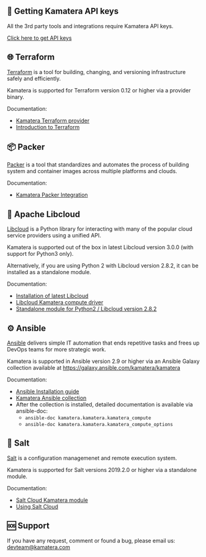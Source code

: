 ## 🔑 Getting Kamatera API keys

All the 3rd party tools and integrations require Kamatera API keys.

[Click here to get API keys](https://console.kamatera.com/keys)

## 🌐 Terraform

[Terraform](https://www.terraform.io/) is a tool for building, changing, and versioning infrastructure safely and efficiently.

Kamatera is supported for Terraform version 0.12 or higher via a provider binary.

Documentation:

* [Kamatera Terraform provider](https://github.com/Kamatera/terraform-provider-kamatera/blob/master/README.md)
* [Introduction to Terraform](https://www.terraform.io/intro/index.html)


## 📦 Packer

[Packer](https://www.packer.io/) is a tool that standardizes and automates the process of building system and container images across multiple platforms and clouds.

Documentation:

* [Kamatera Packer Integration](https://developer.hashicorp.com/packer/integrations/Kamatera/kamatera/latest)

## 🔧 Apache Libcloud

[Libcloud](https://libcloud.readthedocs.io/en/latest/) is a Python library for interacting with 
many of the popular cloud service providers using a unified API.

Kamatera is supported out of the box in latest Libcloud version 3.0.0 (with support for Python3 only).

Alternatively, if you are using Python 2 with Libcloud version 2.8.2, it can be installed as a standalone module.

Documentation:

* [Installation of latest Libcloud](https://libcloud.readthedocs.io/en/latest/getting_started.html#installation-development-version)
* [Libcloud Kamatera compute driver](https://libcloud.readthedocs.io/en/latest/compute/drivers/kamatera.html)
* [Standalone module for Python2 / Libcloud version 2.8.2](https://github.com/Kamatera/libcloud-driver-kamatera/blob/master/README.md)

## ⚙️ Ansible

[Ansible](https://docs.ansible.com/ansible/latest/user_guide/) delivers simple IT automation that ends 
repetitive tasks and frees up DevOps teams for more strategic work.

Kamatera is supported in Ansible version 2.9 or higher via an Ansible Galaxy collection available at https://galaxy.ansible.com/kamatera/kamatera

Documentation:

* [Ansible Installation guide](https://docs.ansible.com/ansible/latest/installation_guide/intro_installation.html)
* [Kamatera Ansible collection](https://github.com/Kamatera/ansible-collection-kamatera/blob/master/README.md)
* After the collection is installed, detailed documentation is available via ansible-doc:
  * `ansible-doc kamatera.kamatera.kamatera_compute`
  * `ansible-doc kamatera.kamatera.kamatera_compute_options`

## 🧂 Salt

[Salt](https://docs.saltstack.com/en/latest/) is a configuration managemenet and remote execution system.

Kamatera is supported for Salt versions 2019.2.0 or higher via a standalone module.

Documentation:

* [Salt Cloud Kamatera module](https://github.com/Kamatera/salt-cloud-module-kamatera/blob/master/README.md)
* [Using Salt Cloud](https://docs.saltstack.com/en/latest/topics/cloud/index.html)

## 🆘 Support

If you have any request, comment or found a bug, please email us: devteam@kamatera.com
